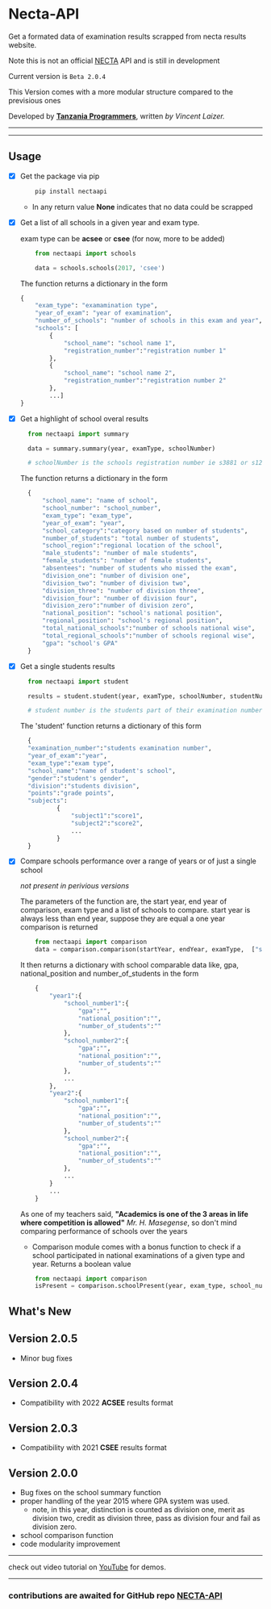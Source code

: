 # Necta-API

Get a formated data of examination results scrapped from necta results website.

Note this is not an official [NECTA](https://necta.go.tz/) API and is still in development

Current version is `Beta 2.0.4`

This Version comes with a more modular structure compared to the previsious ones 

Developed by [**Tanzania Programmers**](https://tanzaniaprogrammers.com/), written *by Vincent Laizer.*

---

---

## Usage

- [x] Get the package via pip

    ```bash
        pip install nectaapi 
    ```

    - In any return value **None** indicates that no data could be scrapped

- [x] Get a list of all schools in a given year and exam type.

    exam type can be **acsee** or **csee** (for now, more to be added)

    ```python
        from nectaapi import schools

        data = schools.schools(2017, 'csee') 
    ```

    The function returns a dictionary in the form

    ```python
    {
        "exam_type": "examamination type",
        "year_of_exam": "year of examination",
        "number_of_schools": "number of schools in this exam and year",
        "schools": [
            {
                "school_name": "school name 1",
                "registration_number":"registration number 1"
            },
            {
                "school_name": "school name 2",
                "registration_number":"registration number 2"
            },
            ...]
    }
    ```

- [x] Get a highlight of school overal results

  ```python
    from nectaapi import summary

    data = summary.summary(year, examType, schoolNumber)

    # schoolNumber is the schools registration number ie s3881 or s1268
  ```

  The function returns a dictionary in the form
  
  ```python
    {
        "school_name": "name of school",
        "school_number": "school_number",
        "exam_type": "exam_type",
        "year_of_exam": "year",
        "school_category":"category based on number of students",
        "number_of_students": "total number of students",
        "school_region":"regional location of the school",
        "male_students": "number of male students",
        "female_students": "number of female students",
        "absentees": "number of students who missed the exam",
        "division_one": "number of division one",
        "division_two": "number of division two",
        "division_three": "number of division three",
        "division_four": "number of division four",
        "division_zero":"number of division zero",
        "national_position": "school's national position",
        "regional_position": "school's regional position",
        "total_national_schools":"number of schools national wise",
        "total_regional_schools":"number of schools regional wise",
        "gpa": "school's GPA"
    }
  ```

- [x] Get a single students results

  ```python
    from nectaapi import student

    results = student.student(year, examType, schoolNumber, studentNumber)

    # student number is the students part of their examination number eg 0040 or 0553
  ```

  The 'student' function returns a dictionary of this form
  
  ```python  
    {
    "examination_number":"students examination number",
    "year_of_exam":"year",
    "exam_type":"exam type",
    "school_name":"name of student's school",
    "gender":"student's gender",
    "division":"students division",
    "points":"grade points",
    "subjects":
            {
                "subject1":"score1",
                "subject2":"score2",
                ...
            }
    }
  ```

- [x] Compare schools performance over a range of years or of just a single school

    _not present in perivious versions_

    The parameters of the function are, the start year, end year of comparison, exam type and a list of schools to compare. start year is always less than end year, suppose they are equal a one year comparison is returned

    ```python
        from nectaapi import comparison
        data = comparison.comparison(startYear, endYear, examType,  ["school_number1", "school_number2", ...])
    ```

    It then returns a dictionary with school comparable data like, gpa, national_position and number_of_students in the form

    ```python
        {
            "year1":{
                "school_number1":{
                    "gpa":"",
                    "national_position":"",
                    "number_of_students":""
                },
                "school_number2":{
                    "gpa":"",
                    "national_position":"",
                    "number_of_students":""
                },
                ...
            },
            "year2":{
                "school_number1":{
                    "gpa":"",
                    "national_position":"",
                    "number_of_students":""
                },
                "school_number2":{
                    "gpa":"",
                    "national_position":"",
                    "number_of_students":""
                },
                ...
            }
            ...
        }
    ```

    As one of my teachers said, **"Academics is one of the 3 areas in life where competition is allowed"** *Mr. H. Masegense*, so don't mind comparing performance of schools over the years

    + Comparison module comes with a bonus function to check if a school participated in national examinations of a given type and year. Returns a boolean value

    ```python
        from nectaapi import comparison
        isPresent = comparison.schoolPresent(year, exam_type, school_number)
    ```

## What's New

## Version 2.0.5

- Minor bug fixes

## Version 2.0.4

- Compatibility with 2022 **ACSEE** results format

## Version 2.0.3

- Compatibility with 2021 **CSEE** results format

## Version 2.0.0

- Bug fixes on the school summary function
- proper handling of the year 2015 where GPA system was used.
    - note, in this year, distinction is counted as division one, merit as division two, credit as division three, pass as division four and fail as division zero.
- school comparison function
- code modularity improvement

---

  check out video tutorial on [YouTube](https://www.youtube.com/channel/UCuMUw-djxHqOHrvnnFGYtZA) for demos.

---

### contributions are awaited for **GitHub repo [NECTA-API](https://github.com/vincent-laizer/NECTA-API)**
